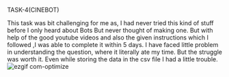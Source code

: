 TASK-4(CINEBOT)


This task was bit challenging for me as, I had never tried this kind of stuff before I only heard about Bots But never thought of making one. But with help of the good  youtube videos and also the given instructions which I followed ,I was able to complete it within 5 days.
I have faced little problem in understanding the question, where it literally ate my time. But the struggle was worth it. Even while storing the data in the csv file I had a little trouble.
![ezgif com-optimize](https://github.com/pranavakula/amfoss-tasks/assets/117644551/b973af58-8063-48b6-991f-622e0659bf74)
